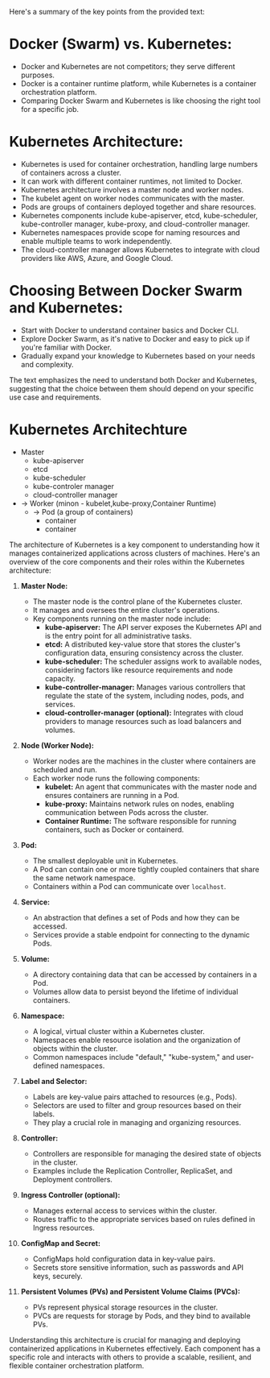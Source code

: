 

Here's a summary of the key points from the provided text:

# Docker (Swarm) vs. Kubernetes:

* Docker and Kubernetes are not competitors; they serve different purposes.
* Docker is a container runtime platform, while Kubernetes is a container orchestration platform.
* Comparing Docker Swarm and Kubernetes is like choosing the right tool for a specific job.

# Kubernetes Architecture:

* Kubernetes is used for container orchestration, handling large numbers of containers across a cluster.
* It can work with different container runtimes, not limited to Docker.
* Kubernetes architecture involves a master node and worker nodes.
* The kubelet agent on worker nodes communicates with the master.
* Pods are groups of containers deployed together and share resources.
* Kubernetes components include kube-apiserver, etcd, kube-scheduler, kube-controller manager, kube-proxy, and cloud-controller manager.
* Kubernetes namespaces provide scope for naming resources and enable multiple teams to work independently.
* The cloud-controller manager allows Kubernetes to integrate with cloud providers like AWS, Azure, and Google Cloud.

# Choosing Between Docker Swarm and Kubernetes:

* Start with Docker to understand container basics and Docker CLI.
* Explore Docker Swarm, as it's native to Docker and easy to pick up if you're familiar with Docker.
* Gradually expand your knowledge to Kubernetes based on your needs and complexity.

The text emphasizes the need to understand both Docker and Kubernetes, suggesting that the choice between them should depend on your specific use case and requirements.


# Kubernetes Architechture

* Master 
    * kube-apiserver
    * etcd
    * kube-scheduler
    * kube-controler manager
    * cloud-controller manager
* -> Worker (minon - kubelet,kube-proxy,Container Runtime)
    * -> Pod (a group of containers)
        * container
        * container


The architecture of Kubernetes is a key component to understanding how it manages containerized applications across clusters of machines. Here's an overview of the core components and their roles within the Kubernetes architecture:

1. **Master Node:**

    * The master node is the control plane of the Kubernetes cluster.
    * It manages and oversees the entire cluster's operations.
    * Key components running on the master node include:
        * **kube-apiserver:** The API server exposes the Kubernetes API and is the entry point for all administrative tasks.
        * **etcd:** A distributed key-value store that stores the cluster's configuration data, ensuring consistency across the cluster.
        * **kube-scheduler:** The scheduler assigns work to available nodes, considering factors like resource requirements and node capacity.
        * **kube-controller-manager:** Manages various controllers that regulate the state of the system, including nodes, pods, and services.
        * **cloud-controller-manager (optional):** Integrates with cloud providers to manage resources such as load balancers and volumes.
2. **Node (Worker Node):**

    * Worker nodes are the machines in the cluster where containers are scheduled and run.
    * Each worker node runs the following components:
        * **kubelet:** An agent that communicates with the master node and ensures containers are running in a Pod.
        * **kube-proxy:** Maintains network rules on nodes, enabling communication between Pods across the cluster.
        * **Container Runtime:** The software responsible for running containers, such as Docker or containerd.
3. **Pod:**

    * The smallest deployable unit in Kubernetes.
    * A Pod can contain one or more tightly coupled containers that share the same network namespace.
    * Containers within a Pod can communicate over `localhost`.
4. **Service:**

    * An abstraction that defines a set of Pods and how they can be accessed.
    * Services provide a stable endpoint for connecting to the dynamic Pods.
5. **Volume:**

    * A directory containing data that can be accessed by containers in a Pod.
    * Volumes allow data to persist beyond the lifetime of individual containers.
6. **Namespace:**

    * A logical, virtual cluster within a Kubernetes cluster.
    * Namespaces enable resource isolation and the organization of objects within the cluster.
    * Common namespaces include "default," "kube-system," and user-defined namespaces.
7. **Label and Selector:**

    * Labels are key-value pairs attached to resources (e.g., Pods).
    * Selectors are used to filter and group resources based on their labels.
    * They play a crucial role in managing and organizing resources.
8. **Controller:**

    * Controllers are responsible for managing the desired state of objects in the cluster.
    * Examples include the Replication Controller, ReplicaSet, and Deployment controllers.
9. **Ingress Controller (optional):**

    * Manages external access to services within the cluster.
    * Routes traffic to the appropriate services based on rules defined in Ingress resources.
10. **ConfigMap and Secret:**

    * ConfigMaps hold configuration data in key-value pairs.
    * Secrets store sensitive information, such as passwords and API keys, securely.
11. **Persistent Volumes (PVs) and Persistent Volume Claims (PVCs):**

    * PVs represent physical storage resources in the cluster.
    * PVCs are requests for storage by Pods, and they bind to available PVs.

Understanding this architecture is crucial for managing and deploying containerized applications in Kubernetes effectively. Each component has a specific role and interacts with others to provide a scalable, resilient, and flexible container orchestration platform.